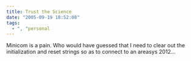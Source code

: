 ```yaml
---
title: Trust the Science
date: "2005-09-19 18:52:08"
tags:
  - ", "personal
---
```

<p>Minicom is a pain.  Who would have guessed that I need to clear out the initialization and reset strings so as to connect to an areasys 2012&#x2026; </p>

